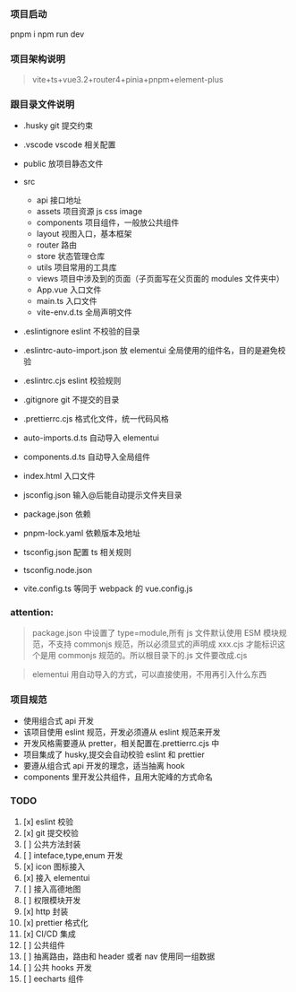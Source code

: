 ### 项目启动

pnpm i
npm run dev

### 项目架构说明

> vite+ts+vue3.2+router4+pinia+pnpm+element-plus

### 跟目录文件说明

- .husky git 提交约束
- .vscode vscode 相关配置
- public 放项目静态文件
- src

  - api 接口地址
  - assets 项目资源 js css image
  - components 项目组件，一般放公共组件
  - layout 视图入口，基本框架
  - router 路由
  - store 状态管理仓库
  - utils 项目常用的工具库
  - views 项目中涉及到的页面（子页面写在父页面的 modules 文件夹中）
  - App.vue 入口文件
  - main.ts 入口文件
  - vite-env.d.ts 全局声明文件

- .eslintignore eslint 不校验的目录
- .eslintrc-auto-import.json 放 elementui 全局使用的组件名，目的是避免校验
- .eslintrc.cjs eslint 校验规则
- .gitignore git 不提交的目录
- .prettierrc.cjs 格式化文件，统一代码风格
- auto-imports.d.ts 自动导入 elementui
- components.d.ts 自动导入全局组件
- index.html 入口文件
- jsconfig.json 输入@后能自动提示文件夹目录
- package.json 依赖
- pnpm-lock.yaml 依赖版本及地址
- tsconfig.json 配置 ts 相关规则
- tsconfig.node.json
- vite.config.ts 等同于 webpack 的 vue.config.js

### attention:

> package.json 中设置了 type=module,所有 js 文件默认使用 ESM 模块规范，不支持 commonjs 规范，所以必须显式的声明成 xxx.cjs 才能标识这个是用 commonjs 规范的。所以根目录下的.js 文件要改成.cjs

> elementui 用自动导入的方式，可以直接使用，不用再引入什么东西

### 项目规范

- 使用组合式 api 开发
- 该项目使用 eslint 规范，开发必须遵从 eslint 规范来开发
- 开发风格需要遵从 pretter，相关配置在.prettierrc.cjs 中
- 项目集成了 husky,提交会自动校验 eslint 和 prettier
- 要遵从组合式 api 开发的理念，适当抽离 hook
- components 里开发公共组件，且用大驼峰的方式命名

### TODO

1. [x] eslint 校验
2. [x] git 提交校验
3. [ ] 公共方法封装
4. [ ] inteface,type,enum 开发
5. [x] icon 图标接入
6. [x] 接入 elementui
7. [ ] 接入高德地图
8. [ ] 权限模块开发
9. [x] http 封装
10. [x] prettier 格式化
11. [x] CI/CD 集成
12. [ ] 公共组件
13. [ ] 抽离路由，路由和 header 或者 nav 使用同一组数据
14. [ ] 公共 hooks 开发
15. [ ] eecharts 组件
